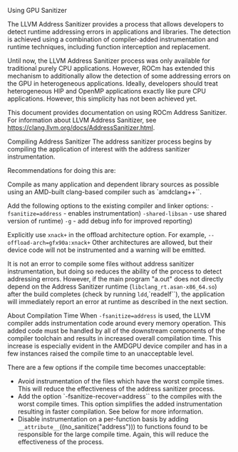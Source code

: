 Using GPU Sanitizer

The LLVM Address Sanitizer provides a process that allows developers to detect runtime addressing errors in applications and libraries. The detection is achieved using a combination of compiler-added instrumentation and runtime techniques, including function interception and replacement.

Until now, the LLVM Address Sanitizer process was only available for traditional purely CPU applications. However, ROCm has extended this mechanism to additionally allow the detection of some addressing errors on the GPU in heterogeneous applications. Ideally, developers should treat heterogeneous HIP and OpenMP applications exactly like pure CPU applications. However, this simplicity has not been achieved yet.

This document provides documentation on using ROCm Address Sanitizer.
For information about LLVM Address Sanitizer, see https://clang.llvm.org/docs/AddressSanitizer.html.

Compiling Address Sanitizer
The address sanitizer process begins by compiling the application of interest with the address sanitizer instrumentation.

Recommendations for doing this are:

Compile as many application and dependent library sources as possible using an AMD-built clang-based compiler such as `amdclang++``.

Add the following options to the existing compiler and linker options:
`-fsanitize=address` - enables instrumentation)
`-shared-libsan` - use shared version of runtime)
`-g` - add debug info for improved reporting)

Explicitly use `xnack+` in the offload architecture option. For example, `--offload-arch=gfx90a:xnack+`
Other architectures are allowed, but their device code will not be instrumented and a warning will be emitted.

It is not an error to compile some files without address sanitizer instrumentation, but doing so reduces the ability of the process to detect addressing errors. However, if the main program "a.out" does not directly depend on the Address Sanitizer runtime (`libclang_rt.asan-x86_64.so`) after the build completes (check by running `ldd`,`readelf``), the application will immediately report an error at runtime as described in the next section.

About Compilation Time
When `-fsanitize=address` is used, the LLVM compiler adds instrumentation code around every memory operation. This added code must be handled by all of the downstream components of the compiler toolchain and results in increased overall compilation time. This increase is especially evident in the AMDGPU device compiler and has in a few instances raised the compile time to an unacceptable level.

There are a few options if the compile time becomes unacceptable:

- Avoid instrumentation of the files which have the worst compile times. This will reduce the effectiveness of the address sanitizer process.
- Add the option `-fsanitize-recover=address`` to the compiles with the worst compile times. This option simplifies the added instrumentation resulting in faster compilation. See below for more information.
- Disable instrumentation on a per-function basis by adding `__attribute__`((no_sanitize("address"))) to functions found to be responsible for the large compile time. Again, this will reduce the effectiveness of the process.
